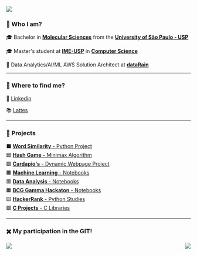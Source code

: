[comment]: <> (Page)

<img src="https://img.shields.io/static/v1?label=Overview&message=LucasNSequeira&color=f8efd4&style=for-the-badge&logo=GitHub">


### 💁 Who I am?

<p>

🎓 Bachelor in [**Molecular Sciences**](http://www.cecm.usp.br/) from the [**University of São Paulo - USP**](https://www5.usp.br/)<br/>
  
🎓 Master's student at [**IME-USP**](https://www.ime.usp.br/) in [**Computer Science**](https://www.ime.usp.br/dcc/)<br/>

💼 Data Analytics/AI/ML AWS Solution Architect at [**dataRain**](https://www.datarain.com.br/)<br/>

</p>

<hr>

### 🥽 Where to find me?

<p>

👔 [Linkedin](https://www.linkedin.com/in/lucasnseq/)<br/>

📚 [Lattes](http://lattes.cnpq.br/8818674058920114)<br/>

</p>

<hr>

### 🌈 Projects

<p>

⬛ [**Word Similarity** - Python Project](https://github.com/lucasns97/word_ps)<br/>
🟦 [**Hash Game** - Minimax Algorithm](https://github.com/lucasns97/ex_jogo_da_velha)<br/>
🟪 [**Cardapio's** - Dynamic Webpage Project](https://github.com/lucasns97/cardapio-s)<br/>
🟫 [**Machine Learning** - Notebooks](https://github.com/lucasns97/ml_notebooks)<br/>
🟥 [**Data Analysis** - Notebooks](https://github.com/lucasns97/data_analysis)<br/>
🟧 [**BCG Gamma Hackaton** - Notebooks](https://github.com/lucasns97/hackaton_bcggamma)<br/>
🟨 [**HackerRank** - Python Studies](https://github.com/lucasns97/hackerrank)<br/>
🟩 [**C Projects** - C Libraries](https://github.com/lucasns97/c_projects)<br/>

</p>

<hr>

### ✖️ My participation in the GIT!
<p>
<img align="left" src="https://github-readme-stats.vercel.app/api/top-langs/?username=lucasns97&theme=dracula&hide_langs_below=1&title_color=783c00&text_color=af552e&icon_color=783c00&bg_color=f8efd4&cache_seconds=2300" />

<img align='right' src="https://github-readme-stats.vercel.app/api?username=lucasns97&show_icons=true&title_color=783c00&text_color=af552e&icon_color=783c00&bg_color=f8efd4&cache_seconds=2300">
</p>

